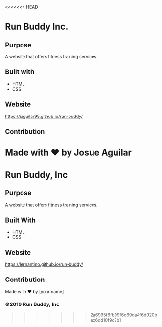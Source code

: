 <<<<<<< HEAD
# Run Buddy Inc.

## Purpose

A website that offers fitness training services.

## Built with

- HTML
- CSS

## Website

https://jaguilar95.github.io/run-buddy/

## Contribution

Made with ❤️ by Josue Aguilar
=======
# Run Buddy, Inc

## Purpose
A website that offers fitness training services. 

## Built With
* HTML
* CSS

## Website
https://lernantino.github.io/run-buddy/

## Contribution
Made with ❤️ by [your name]

### ©️2019 Run Buddy, Inc 
>>>>>>> 2a6995f6fb99f6d69da4f6d920bec6dd10f9c7b1

